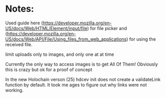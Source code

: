 Notes:
======

Used guide here (https://developer.mozilla.org/en-US/docs/Web/HTML/Element/input/file) for file picker
and (https://developer.mozilla.org/en-US/docs/Web/API/File/Using_files_from_web_applications) for using the received file.

limit uploads only to images, and only one at at time

Currently the only way to access images is to get All Of Them! Obviously this is crazy but ok for a proof of concept

In the new Holochain verson (25) hdcev init does not create a validateLink function by default. It took me ages to figure out why links were not working.